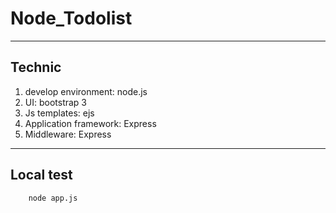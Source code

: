 # Node_Todolist

---

## Technic

1.  develop environment: node.js 
2.  UI: bootstrap 3
3.  Js templates: ejs
4.  Application framework: Express
5.  Middleware: Express

---

## Local test

```
    node app.js
```
